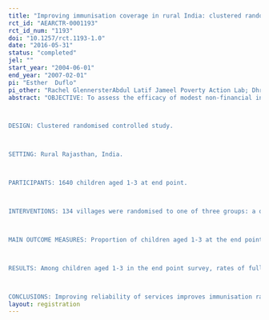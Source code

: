 ```yaml
---
title: "Improving immunisation coverage in rural India: clustered randomised controlled evaluation of immunization campaigns with and without incentives"
rct_id: "AEARCTR-0001193"
rct_id_num: "1193"
doi: "10.1257/rct.1193-1.0"
date: "2016-05-31"
status: "completed"
jel: ""
start_year: "2004-06-01"
end_year: "2007-02-01"
pi: "Esther  Duflo"
pi_other: "Rachel GlennersterAbdul Latif Jameel Poverty Action Lab; Dhruva Kothari () Commonwealth Care Alliance ; Abhijit Vinayak BanerjeeDepartment of Economics, Massachusetts Institute of Technology"
abstract: "OBJECTIVE: To assess the efficacy of modest non-financial incentives on immunisation rates in children aged 1-3 and to compare it with the effect of only improving the reliability of the supply of services. 

DESIGN: Clustered randomised controlled study.

SETTING: Rural Rajasthan, India. 

PARTICIPANTS: 1640 children aged 1-3 at end point. 

INTERVENTIONS: 134 villages were randomised to one of three groups: a once monthly reliable immunisation camp (intervention A; 379 children from 30 villages); a once monthly reliable immunisation camp with small incentives (raw lentils and metal plates for completed immunisation; intervention B; 382 children from 30 villages), or control (no intervention, 860 children in 74 villages). Surveys were undertaken in randomly selected households at baseline and about 18 months after the interventions started (end point). 

MAIN OUTCOME MEASURES: Proportion of children aged 1-3 at the end point who were partially or fully immunised.

RESULTS: Among children aged 1-3 in the end point survey, rates of full immunisation were 39% (148/382, 95% confidence interval 30% to 47%) for intervention B villages (reliable immunisation with incentives), 18% (68/379, 11% to 23%) for intervention A villages (reliable immunisation without incentives), and 6% (50/860, 3% to 9%) for control villages. The relative risk of complete immunisation for intervention B versus control was 6.7 (4.5 to 8.8) and for intervention B versus intervention A was 2.2 (1.5 to 2.8). Children in areas neighbouring intervention B villages were also more likely to be fully immunised than those from areas neighbouring intervention A villages (1.9, 1.1 to 2.8). The average cost per immunisation was $28 (1102 rupees, about £16 or €19) in intervention A and $56 (2202 rupees) in intervention B.

CONCLUSIONS: Improving reliability of services improves immunisation rates, but the effect remains modest. Small incentives have large positive impacts on the uptake of immunisation services in resource poor areas and are more cost effective than purely improving supply."
layout: registration
---
```



